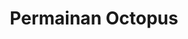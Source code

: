 ---
layout: permainan-octopus
title: Permainan Octopus
title-h1: Timur Abadi Fiber
keterangan: keterangan Timur Abadi Fiber
---
